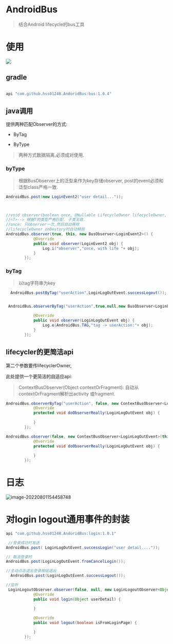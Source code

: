 # AndroidBus

> 结合Android lifecycle的bus工具

# 使用

[![](https://jitpack.io/v/hss01248/AndoridBus.svg)](https://jitpack.io/#hss01248/AndoridBus)

## gradle

```groovy

api "com.github.hss01248.AndoridBus:bus:1.0.4"
```

## java调用

提供两种匹配Observer的方式:

* ByTag

* ByType

> 两种方式数据隔离,必须成对使用.

### byType

> 根据BusObserver上的泛型来作为key存储observer,  post的event必须和泛型class严格一致.

```java
AndroidBus.post(new LoginEvent2("user detail..."));



//void observer(boolean once, @Nullable LifecycleOwner lifecycleOwner, @NonNull BusObserver<T> observer)
//<T>--> 根据T的类型严格匹配. 子类无效.
//once: 只observer一次,然后自动移除
//lifecycleOwner onDestory时自动移除
AndroidBus.observer(true, this, new BusObserver<LoginEvent2>() {
            @Override
            public void observer(LoginEvent2 obj) {
                Log.i("observer","once, with life "+ obj);
            }
        });
```

### byTag

> 以tag字符串为key

```java
  AndroidBus.postByTag("userAction",LoginLogOutEvent.successLogout());


 AndroidBus.observerByTag("userAction",true,null,new BusObserver<LoginLogOutEvent>(){

            @Override
            public void observer(LoginLogOutEvent obj) {
                Log.e(AndroidBus.TAG,"tag -> userAction:"+ obj);
            }
        });
```



## lifecycler的更简洁api

第二个参数要传lifecyclerOwner,

此处提供一个更简洁的自适应api:   

>  ContextBusObserver(Object contextOrFragment): 自动从contextOrFragment解析出activity 或fragment.

```java
AndroidBus.observerByTag("userAction", false, new ContextBusObserver<LoginLogOutEvent>(this) {
            @Override
            protected void doObserverReally(LoginLogOutEvent obj) {
                
            }
        });

AndroidBus.observer(false, new ContextBusObserver<LoginLogOutEvent>(this) {
            @Override
            protected void doObserverReally(LoginLogOutEvent obj) {
                
            }
        });
```





# 日志

![image-20220801154458748](https://cdn.jsdelivr.net/gh/shuiniuhss/myimages@main/imagemac2/1659339904596-image-20220801154458748.jpg)



# 对login logout通用事件的封装

```groovy
api "com.github.hss01248.AndoridBus:login:1.0.1"
```



```java
 //登录成功时发送
AndroidBus.post( LoginLogOutEvent.successLogin("user detail...."));

// 取消登录时
AndroidBus.post(LoginLogOutEvent.fromCancelLogin());

//主动点击退出登录按钮退出
  AndroidBus.post(LoginLogOutEvent.successLogout());

//监听
 LoginLogoutObserver.observer(false, null, new LoginLogoutObserver<Object>() {
            @Override
            public void login(Object userDetail) {
                
            }

            @Override
            public void logout(boolean isFromLoginPage) {

            }
        });
```

